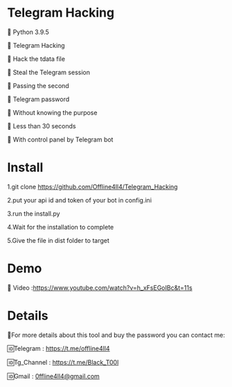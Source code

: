 # Telegram Hacking

📌 Python 3.9.5

📌 Telegram Hacking

📌 Hack the tdata file

📌 Steal the Telegram session

📌 Passing the second

📌 Telegram password

📌 Without knowing the purpose

📌 Less than 30 seconds

📌 With control panel by Telegram bot

# Install
1.git clone https://github.com/Offline4ll4/Telegram_Hacking

2.put your api id and token of your bot in config.ini

3.run the install.py

4.Wait for the installation to complete

5.Give the file in dist folder to target

# Demo
🔰 Video :https://www.youtube.com/watch?v=h_xFsEGoIBc&t=11s

# Details
💢For more details about this tool and buy the password you can contact me:

🆔Telegram : https://t.me/offline4ll4

🆔Tg_Channel : https://t.me/Black_T00l

🆔Gmail : 0ffline4ll4@gmail.com

